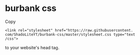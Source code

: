 # burbank css
Copy 

```
<link rel="stylesheet" href="https://raw.githubusercontent.
com/ShadoLiteYT/burbank-css/master/stylesheet.css type="text
/css">                        
```

to your website's head tag.
